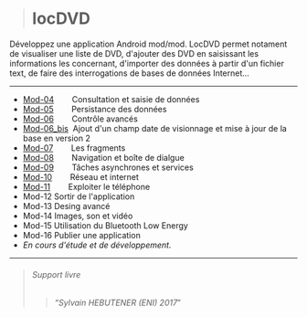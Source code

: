 ># locDVD
Développez une application Android mod/mod.
LocDVD permet notament de visualiser une liste de DVD, d'ajouter des DVD en saisissant les informations les concernant, d'importer des données à partir d'un fichier text, de faire des interrogations de bases de données Internet...

---

+ [Mod-04](https://github.com/BH0791/locDVD/tree/master/chapter_04) &nbsp;&nbsp;&nbsp;&nbsp;&nbsp;&nbsp;&nbsp;Consultation et saisie de données
+ [Mod-05](https://github.com/BH0791/locDVD/tree/master/chapter_05) &nbsp;&nbsp;&nbsp;&nbsp;&nbsp;&nbsp;&nbsp;Persistance des données
+ [Mod-06](https://github.com/BH0791/locDVD/tree/master/chapter_06) &nbsp;&nbsp;&nbsp;&nbsp;&nbsp;&nbsp;&nbsp;Contrôle avancés
+ [Mod-06_bis](https://github.com/BH0791/locDVD/tree/master/chapter_06_bis) &nbsp;Ajout d'un champ date de visionnage et mise à jour de la base en version 2
+ [Mod-07](https://github.com/BH0791/locDVD/tree/master/chapter_07) &nbsp;&nbsp;&nbsp;&nbsp;&nbsp;&nbsp;&nbsp;Les fragments
+ [Mod-08](https://github.com/BH0791/locDVD/tree/master/chapter_08) &nbsp;&nbsp;&nbsp;&nbsp;&nbsp;&nbsp;&nbsp;Navigation et boîte de dialgue
+ [Mod-09](https://github.com/BH0791/locDVD/tree/master/chapter_09) &nbsp;&nbsp;&nbsp;&nbsp;&nbsp;&nbsp;&nbsp;Tâches asynchrones et services
+ [Mod-10](https://github.com/BH0791/locDVD/tree/master/chapter_10) &nbsp;&nbsp;&nbsp;&nbsp;&nbsp;&nbsp;&nbsp;Réseau et internet
+ [Mod-11](https://github.com/BH0791/locDVD/tree/master/chapter_11) &nbsp;&nbsp;&nbsp;&nbsp;&nbsp;&nbsp;&nbsp;Exploiter le téléphone
+ Mod-12 Sortir de l'application
+ Mod-13 Desing avancé
+ Mod-14 Images, son et vidéo
+ Mod-15 Utilisation du Bluetooth Low Energy
+ Mod-16 Publier une application
+  *En cours d'étude et de développement.*


---
> ###### Support livre 
>> <q>*Sylvain HEBUTENER (ENI) 2017*